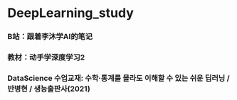 # DeepLearning_study
###  B站：跟着李沐学AI的笔记
###  教材：动手学深度学习2
###  DataScience 수업교재: 수학·통계를 몰라도 이해할 수 있는 쉬운 딥러닝 / 반병현 / 생능출판사(2021)
